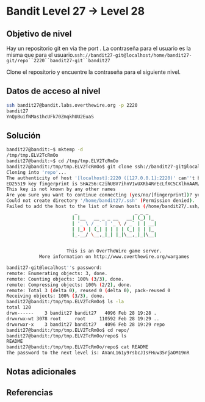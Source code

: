 # Bandit Level 27 → Level 28

## Objetivo de nivel
Hay un repositorio git en via the port . La contraseña para el usuario es la misma que para el usuario.`ssh://bandit27-git@localhost/home/bandit27-git/repo``2220``bandit27-git``bandit27`

Clone el repositorio y encuentre la contraseña para el siguiente nivel.

## Datos de acceso al nivel
``` bash
ssh bandit27@bandit.labs.overthewire.org -p 2220
bandit27
YnQpBuifNMas1hcUFk70ZmqkhUU2EuaS
```

## Solución
``` bash
bandit27@bandit:~$ mktemp -d
/tmp/tmp.ELV2TcRmOo
bandit27@bandit:~$ cd /tmp/tmp.ELV2TcRmOo
bandit27@bandit:/tmp/tmp.ELV2TcRmOo$ git clone ssh://bandit27-git@localhost:2220/home/bandit27-git/repo
Cloning into 'repo'...
The authenticity of host '[localhost]:2220 ([127.0.0.1]:2220)' can''t be established.
ED25519 key fingerprint is SHA256:C2ihUBV7ihnV1wUXRb4RrEcLfXC5CXlhmAAM/urerLY.
This key is not known by any other names
Are you sure you want to continue connecting (yes/no/[fingerprint])? yes
Could not create directory '/home/bandit27/.ssh' (Permission denied).
Failed to add the host to the list of known hosts (/home/bandit27/.ssh/known_hosts).
                         _                     _ _ _
                        | |__   __ _ _ __   __| (_) |_
                        | '_ \ / _` | '_ \ / _` | | __|
                        | |_) | (_| | | | | (_| | | |_
                        |_.__/ \__,_|_| |_|\__,_|_|\__|


                      This is an OverTheWire game server.
            More information on http://www.overthewire.org/wargames

bandit27-git@localhost''s password:
remote: Enumerating objects: 3, done.
remote: Counting objects: 100% (3/3), done.
remote: Compressing objects: 100% (2/2), done.
remote: Total 3 (delta 0), reused 0 (delta 0), pack-reused 0
Receiving objects: 100% (3/3), done.
bandit27@bandit:/tmp/tmp.ELV2TcRmOo$ ls -la
total 120
drwx------    3 bandit27 bandit27   4096 Feb 28 19:28 .
drwxrwx-wt 3078 root     root     110592 Feb 28 19:29 ..
drwxrwxr-x    3 bandit27 bandit27   4096 Feb 28 19:29 repo
bandit27@bandit:/tmp/tmp.ELV2TcRmOo$ cd repo/
bandit27@bandit:/tmp/tmp.ELV2TcRmOo/repo$ ls
README
bandit27@bandit:/tmp/tmp.ELV2TcRmOo/repo$ cat README
The password to the next level is: AVanL161y9rsbcJIsFHuw35rjaOM19nR
```
## Notas adicionales


## Referencias
